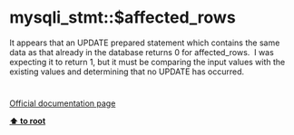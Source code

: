 # mysqli_stmt::$affected_rows




<div class="phpcode"><span class="html">
It appears that an UPDATE prepared statement which contains the same data as that already in the database returns 0 for affected_rows.&#xA0; I was expecting it to return 1, but it must be comparing the input values with the existing values and determining that no UPDATE has occurred.</span>
</div>
  

#

[Official documentation page](https://www.php.net/manual/en/mysqli-stmt.affected-rows.php)

**[⬆ to root](/)**